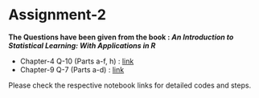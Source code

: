# Assignment-2

**The Questions have been given from the book : *An Introduction to Statistical Learning: With Applications in R***
- Chapter-4 Q-10 (Parts a-f, h) : [link](https://github.com/ayan-cs/mlb-msl7380-fall2022/blob/assignment_2/Q10_Ch4.ipynb)
- Chapter-9 Q-7 (Parts a-d) : [link](https://github.com/ayan-cs/mlb-msl7380-fall2022/blob/assignment_2/Q7_Ch9.ipynb)

Please check the respective notebook links for detailed codes and steps.